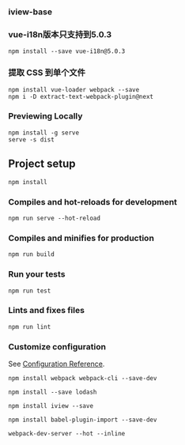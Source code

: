 ### iview-base
### vue-i18n版本只支持到5.0.3
```
npm install --save vue-i18n@5.0.3 
```

### 提取 CSS 到单个文件
```
npm install vue-loader webpack --save
npm i -D extract-text-webpack-plugin@next
```


### Previewing Locally
```
npm install -g serve
serve -s dist
```


## Project setup
```
npm install
```

### Compiles and hot-reloads for development
```
npm run serve --hot-reload
```

### Compiles and minifies for production
```
npm run build
```

### Run your tests
```
npm run test
```

### Lints and fixes files
```
npm run lint
```

### Customize configuration
See [Configuration Reference](https://cli.vuejs.org/config/).



```
npm install webpack webpack-cli --save-dev

npm install --save lodash

npm install iview --save

npm install babel-plugin-import --save-dev

webpack-dev-server --hot --inline

```
